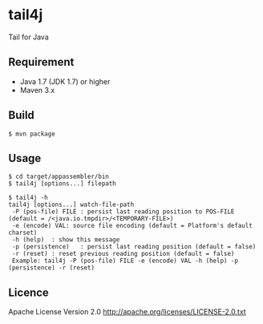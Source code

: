 tail4j
====

Tail for Java

## Requirement

-  Java 1.7 (JDK 1.7) or higher
-  Maven 3.x

## Build

	$ mvn package

## Usage

	$ cd target/appassembler/bin
	$ tail4j [options...] filepath

	$ tail4j -h
	tail4j [options...] watch-file-path
	 -P (pos-file) FILE : persist last reading position to POS-FILE (default = /<java.io.tmpdir>/<TEMPORARY-FILE>)
	 -e (encode) VAL: source file encoding (default = Platform's default charset)
	 -h (help)  : show this message
	 -p (persistence)   : persist last reading position (default = false)
	 -r (reset) : reset previous reading position (default = false)
	 Example: tail4j -P (pos-file) FILE -e (encode) VAL -h (help) -p (persistence) -r (reset)

## Licence

Apache License Version 2.0 http://apache.org/licenses/LICENSE-2.0.txt
